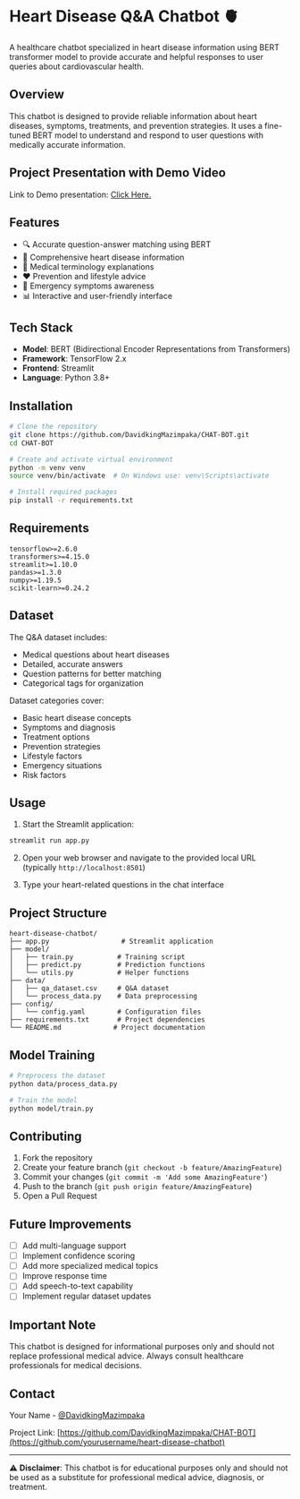 # Heart Disease Q&A Chatbot 🫀

A healthcare chatbot specialized in heart disease information using BERT transformer model to provide accurate and helpful responses to user queries about cardiovascular health.

## Overview

This chatbot is designed to provide reliable information about heart diseases, symptoms, treatments, and prevention strategies. It uses a fine-tuned BERT model to understand and respond to user questions with medically accurate information.

## Project Presentation with Demo Video

Link to Demo presentation: [Click Here.](https://drive.google.com/file/d/1k4fiTbrTkWXwboZI57JF_wZ_SKMmn3PZ/view?usp=sharing)

## Features

- 🔍 Accurate question-answer matching using BERT
- 💊 Comprehensive heart disease information
- 🏥 Medical terminology explanations
- ❤️ Prevention and lifestyle advice
- 🚨 Emergency symptoms awareness
- 📊 Interactive and user-friendly interface

## Tech Stack

- **Model**: BERT (Bidirectional Encoder Representations from Transformers)
- **Framework**: TensorFlow 2.x
- **Frontend**: Streamlit
- **Language**: Python 3.8+

## Installation

```bash
# Clone the repository
git clone https://github.com/DavidkingMazimpaka/CHAT-BOT.git
cd CHAT-BOT

# Create and activate virtual environment
python -m venv venv
source venv/bin/activate  # On Windows use: venv\Scripts\activate

# Install required packages
pip install -r requirements.txt
```

## Requirements

```text
tensorflow>=2.6.0
transformers>=4.15.0
streamlit>=1.10.0
pandas>=1.3.0
numpy>=1.19.5
scikit-learn>=0.24.2
```

## Dataset

The Q&A dataset includes:
- Medical questions about heart diseases
- Detailed, accurate answers
- Question patterns for better matching
- Categorical tags for organization

Dataset categories cover:
- Basic heart disease concepts
- Symptoms and diagnosis
- Treatment options
- Prevention strategies
- Lifestyle factors
- Emergency situations
- Risk factors

## Usage

1. Start the Streamlit application:
```bash
streamlit run app.py
```

2. Open your web browser and navigate to the provided local URL (typically `http://localhost:8501`)

3. Type your heart-related questions in the chat interface

## Project Structure

```
heart-disease-chatbot/
├── app.py                  # Streamlit application
├── model/
│   ├── train.py           # Training script
│   ├── predict.py         # Prediction functions
│   └── utils.py           # Helper functions
├── data/
│   ├── qa_dataset.csv     # Q&A dataset
│   └── process_data.py    # Data preprocessing
├── config/
│   └── config.yaml        # Configuration files
├── requirements.txt       # Project dependencies
└── README.md             # Project documentation
```

## Model Training

```bash
# Preprocess the dataset
python data/process_data.py

# Train the model
python model/train.py
```

## Contributing

1. Fork the repository
2. Create your feature branch (`git checkout -b feature/AmazingFeature`)
3. Commit your changes (`git commit -m 'Add some AmazingFeature'`)
4. Push to the branch (`git push origin feature/AmazingFeature`)
5. Open a Pull Request

## Future Improvements

- [ ] Add multi-language support
- [ ] Implement confidence scoring
- [ ] Add more specialized medical topics
- [ ] Improve response time
- [ ] Add speech-to-text capability
- [ ] Implement regular dataset updates

## Important Note

This chatbot is designed for informational purposes only and should not replace professional medical advice. Always consult healthcare professionals for medical decisions.

## Contact

Your Name - [@DavidkingMazimpaka](mailto:mmazimpakadavid607@gmail.com)

Project Link: [https://github.com/DavidkingMazimpaka/CHAT-BOT](https://github.com/yourusername/heart-disease-chatbot)

---
⚠️ **Disclaimer**: This chatbot is for educational purposes only and should not be used as a substitute for professional medical advice, diagnosis, or treatment.
